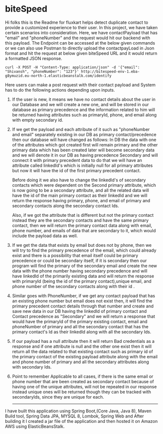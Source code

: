 # biteSpeed

Hi folks this is the Readme for fluxkart helps detect duplicate contact to provide a customized experience to their user.
In this project, we have taken certain scenarios into consideration.
Here, we have contactPayload that has "email" and "phoneNumber" and the request would hit our backend with this payload.
The Endpoint can be accessed at the below given commands or we can also use Postman to directly upload the contactpayLoad in Json format and hit the request
at below given biteSpeed URL and it would return a formatted JSON response.
```
curl -X POST -H "Content-Type: application/json" -d '{"email": "Shivansh", "phoneNumber": "123"}' http://bitespeed-env-1.eba-g8ymuzid.eu-north-1.elasticbeanstalk.com/identify
```

Here users can make a post request with their contact payload and System has to do the following actions depending upon inputs.
1. If the user is new, it means we have no contact details about the user in our Database and we will create a new one, and will be stored in our database as
   primary precedence and the information related to him will be returned having attributes such as primaryId, phone, and email along with empty 
   secondary id.

2. If we get the payload and each attribute of it such as "phoneNumber and email" separately existing in our DB as primary contact/precedence
   then our database will have changed as follows:
   In DB the data with one of the attributes which got created first will remain primary and the other primary data which has been created later will become secondary data
   and we will denote it in our DB as having precedence Secondary and will connect it with primary precedent data to do that we will have an attribute called linkedId's which is initially
   null for all primary attributes but now it will have the id of the first primary precedent contact.

   Before doing it we also have to change the linkedId's of secondary contacts which were dependent on the Second primary attribute, which is now going to be a secondary attribute, and all the related data will have the
   id of the main primary contact as their linkedId and we will return the response having primary, phone, and email of primary and secondary contacts along the secondary contact Ids.

   Also, if we got the attribute that is different but not the primary contact instead they are the secondary contacts and have the same primary contact, then we will return the primary contact data along
   with email, phone number, and emails of data that are secondary to it, which would include the payload data as well.

3. If we get the data that exists by email but does not by phone, then we will try to find the primary precedence of the email, which could already exist and there is a possibility
   that email itself could be primary precedence or could be secondary itself, if it is secondary then our program will find the primary of the secondary email and create the new data with the phone number having secondary
   precedence and will have linkedId of the primarily existing data and will return the response with primaryId (being the id of the primary contact),unique email, and phone number
   of the secondary contacts along with their id .

4. Similar goes with PhoneNumber, if we get any contact payload that has an existing phone number but email does not exist then, it will find the 
   primary precedent contact details through that number and create and save new data in our DB having the linkedId of primary contact and
   Contact precedence as "Secondary" and we will return a response that would have the primaryId of the primary existing contact, email and
   phoneNumber of primary and all the secondary contact that has the primary contact's Id as their linkedId along with all the secondary Ids.

5. If our payload has a null attribute then it will return Bad credentials as a response and if one attribute is null and the other one exist then 
   it will return all the data related to that existing contact such as primary id of the primary contact of the existing payload attribute along with the email and phone number
  of primary and all the secondary attributes along with secondary Ids.

6. Point to remember Applicable to all cases, if there is the same email or phone number that are been created as secondary contact because of having one of the unique attributes,
   will not be repeated in our response instead unique ones  will be returned though they can be tracked with  secondaryIds, since they are unique for each.

   -----------------------------------------------------------------------------------------------------------------------------------------------------------------------------------------------------------

I have built this application using Spring Boot,(Core Java, Java 8), Maven Build tool, Spring Data JPA, MYSQL 8, Lombok, Spring Web and After building it I created a jar file of the application and then hosted it on Amazon AWS using ElasticBeansStalk.
